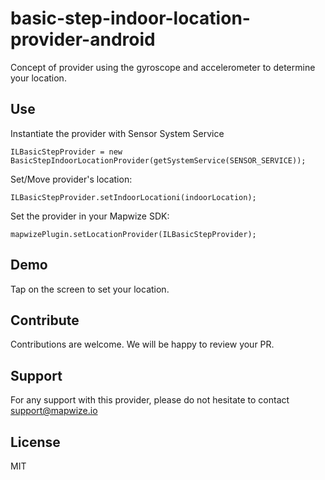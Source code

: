 # basic-step-indoor-location-provider-android
Concept of provider using the gyroscope and accelerometer to determine your location.

## Use

Instantiate the provider with Sensor System Service
```
ILBasicStepProvider = new BasicStepIndoorLocationProvider(getSystemService(SENSOR_SERVICE));
```

Set/Move provider's location:

```
ILBasicStepProvider.setIndoorLocationi(indoorLocation);     
```

Set the provider in your Mapwize SDK:

```
mapwizePlugin.setLocationProvider(ILBasicStepProvider);     
```

## Demo
Tap on the screen to set your location.

## Contribute

Contributions are welcome. We will be happy to review your PR.

## Support

For any support with this provider, please do not hesitate to contact [support@mapwize.io](mailto:support@mapwize.io)

## License

MIT
